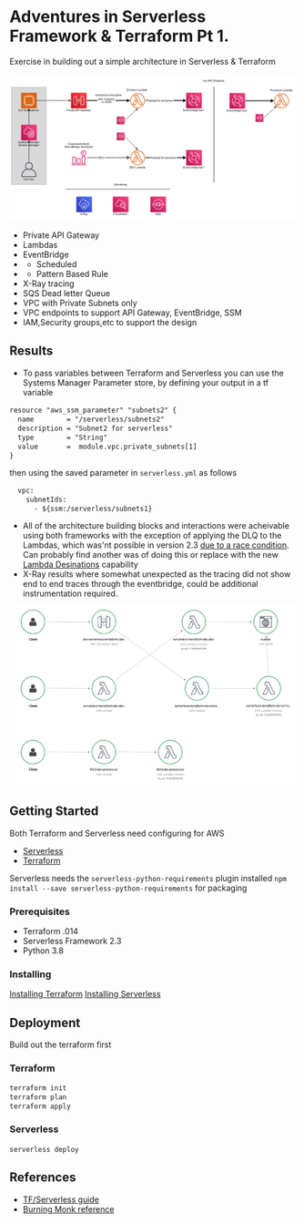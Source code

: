 # Adventures in Serverless Framework & Terraform Pt 1.

Exercise in building out a simple architecture in Serverless & Terraform 

![Architecture](architecture2.png)

* Private API Gateway
* Lambdas
* EventBridge
* * Scheduled 
* * Pattern Based Rule
* X-Ray tracing
* SQS Dead letter Queue
* VPC with Private Subnets only
* VPC endpoints to support API Gateway, EventBridge, SSM
* IAM,Security groups,etc to support the design

## Results
* To pass variables between Terraform and Serverless you can use the Systems Manager Parameter store, by defining your output in a tf variable 
```
resource "aws_ssm_parameter" "subnets2" {
  name        = "/serverless/subnets2"
  description = "Subnet2 for serverless"
  type        = "String"
  value       =  module.vpc.private_subnets[1]
}
```
then using the saved parameter in `serverless.yml` as follows
```
  vpc:
    subnetIds: 
      - ${ssm:/serverless/subnets1}
```
* All of the architecture building blocks and interactions were acheivable using both frameworks with the exception of applying the DLQ to the Lambdas, 
which was'nt possible in version 2.3 [due to a race condition](https://www.serverless.com/framework/docs/providers/aws/guide/functions/). Can probably find another was of doing this or replace with the new [Lambda Desinations](https://aws.amazon.com/blogs/compute/introducing-aws-lambda-destinations/) capability
* X-Ray results where somewhat unexpected as the tracing did not show end to end traces through the eventbridge, could be additional instrumentation required.

![X-Ray](X-ray.png)


## Getting Started

Both Terraform and Serverless need configuring for AWS

* [Serverless](https://www.serverless.com/framework/docs/providers/aws/guide/credentials/)
* [Terraform](https://registry.terraform.io/providers/hashicorp/aws/latest/docs)

Serverless needs the `serverless-python-requirements` plugin installed `npm install --save serverless-python-requirements` for packaging


### Prerequisites

* Terraform .014
* Serverless Framework 2.3
* Python 3.8

### Installing

[Installing Terraform](https://learn.hashicorp.com/tutorials/terraform/install-cli)
[Installing Serverless](https://www.serverless.com/framework/docs/getting-started/)


## Deployment

Build out the terraform first

### Terraform
```
terraform init
terraform plan
terraform apply
```

### Serverless
```
serverless deploy
```

## References

* [TF/Serverless guide](https://www.serverless.com/blog/definitive-guide-terraform-serverless)
* [Burning Monk reference](https://theburningmonk.com/2019/03/making-terraform-and-serverless-framework-work-together/)
